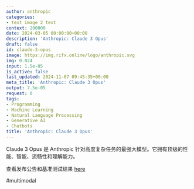 ```yaml
---
author: anthropic
categories:
- text image 2 text
context: 200000
date: 2024-03-05 00:00:00+00:00
description: 'Anthropic: Claude 3 Opus'
draft: false
id: claude-3-opus
image: https://img.rifx.online/logo/anthropic.svg
img: 0.024
input: 1.5e-05
is_active: false
last_updated: 2024-11-07 09:45:35+00:00
meta_title: 'Anthropic: Claude 3 Opus'
output: 7.5e-05
request: 0
tags:
- Programming
- Machine Learning
- Natural Language Processing
- Generative AI
- Chatbots
title: 'Anthropic: Claude 3 Opus'
---
```







Claude 3 Opus 是 Anthropic 针对高度复杂任务的最强大模型。它拥有顶级的性能、智能、流畅性和理解能力。

查看发布公告和基准测试结果 [here](https://www.anthropic.com/news/claude-3-family)

#multimodal

